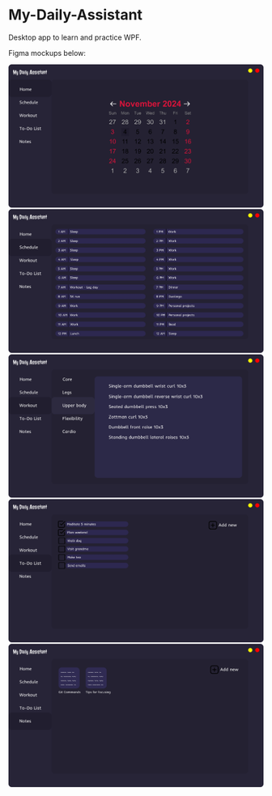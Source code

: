 # My-Daily-Assistant

Desktop app to learn and practice WPF.

Figma mockups below:

![screenshot1](Figma/MyDailyAssistant_page-0001.jpg)
![screenshot2](Figma/MyDailyAssistant_page-0002.jpg)
![screenshot3](Figma/MyDailyAssistant_page-0003.jpg)
![screenshot4](Figma/MyDailyAssistant_page-0004.jpg)
![screenshot5](Figma/MyDailyAssistant_page-0005.jpg)
